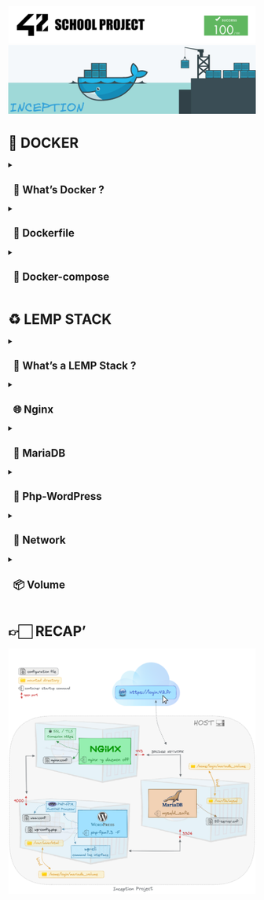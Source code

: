 ![42](images/42Project.png "42")
![Inception](images/inceptionTitle.png "Inception")


#  🐳 DOCKER

<details>
    <summary><h2>&nbsp&nbsp🔎 What’s Docker ?</h2></summary>
    Docker is a popular virtualization tool that replicates a specific operating environment on top of a host OS. Each environment is called a container. It allows you to deploy your application as a lightweight process set rather than a complete virtual machine.

### ⚡️ VM vs CONTAINER
<p align="center">
    <img src="./images/VM_vs_container.png" alt="VM_vs_container" width=70% height=70%>
</p>

<p><br/><p/>

<img align="right" src="./images/docker_engine.png" alt="docker_engine" width=38% height=38%>

### 💻 DOCKER ENGINE

Docker engine is a part of Docker which create and run the Docker containers. It is the layer on which Docker runs and is installed on the host machine. It plays the controller's role.

<p> <p/>

<details>
    <summary>Docker CLI 👨‍💻</summary>
    <em>Command line interface used to perform actions: running/stopping containers...</em>
</details>

<details>
    <summary>REST API server 💻</summary>
    <em>Interface that programs can use to talk to the daemon and provides instructions.</em>
</details>

<details>
    <summary>Docker Daemon 😈</summary>
    <em>Background process that manages docker objects: images, containers, volumes, networks...</em>
</details>

<p><br/><br/><p/>

### 🏗 DOCKER ARCHITECTURE

<img align="left" src="./images/docker_architecture.png" alt="docker_architecture" width=68% height=68%>
<img align="right" src="./images/docker_definitions.png" alt="docker_definition" width=28% height=28%>


📸  IMAGE
- read-only
- like a snapshot of a container’s file system and contain both your application and its dependencies
- is an immutable (unchangeable) file that contains the source code, libraries, dependencies, tools, and other files needed for an application to run
- essentially govern and shape containers
- can exist without containers

📦  CONTAINER
- read-write
- is a running environment of an image
- running a containerized environment means creating a read-write copy of that filesystem (docker image) inside the container
- needs to run an image to exist, is dependent on images
- once the task is complete, the container exits, it means a container only lives as long as the process inside it is alive

The two concepts exist as essential components (or rather phases) in the process of running a Docker container. Having a running container is the final “phase” of that process.

When a container is started, Docker loads the read-only image layer, adds a read-write layer on top of the image stack, and mounts volumes onto the container filesystem.

**🗂**  **VOLUME**

- used to persist data outside the container so it can be backed up or shared
- is an independent file system entirely managed by Docker and exists as a normal file or directory on the host, where data is persisted
- data gets automatically replicated
- folder in physical host file system is mounted into the virtual file system of docker
- 3 volumes type :
    - Host volumes : *[host_directory:container_directory]*
        
        You decide where on the host file system the reference is made
        
    - Anonymous volumes : *[container_directory]*
        
        For each container a volume is generated that gets mounted (automatically generated folder: /var/lib/docker/volumes/...)
        
    - Named volumes : *[name:container_directory]*

### ⌨️ DOCKER COMMANDS
<p align="center">
<img src="./images/docker_lifecycle.png" alt="docker_lifecycle" width=65% height=65%>
</p>

![Docker commands](images/docker_commands.png "Docker commands")

### 🔥 DOCKER ADVANTAGES
Docker containers enable developers to focus their efforts on application “content” by separating applications from the constraints of infrastructure.
Dockerized applications are instantly portable to any infrastructure – laptop, bare‑metal server, VM, or cloud – making them modular components that can be readily assembled and reassembled into fully featured distributed applications and continuously innovated on in real time.

A Docker container should have just one program running inside it. One container = one process.
But why is it recommended for a container to run just one process ? There are various benefits to running one process per container :
- **Isolation**: By placing each process in a separate container, you gain the benefits of isolating the process so that it can’t interfere with others.
- **Easier to scale**: When a container consists of just one single process, it is easier to scale the application by creating more instances of the container.
- **Easier to build and test**
- **Components can be upgraded independently**
- **Better reusability**: One of the benefits of a container-based application is that it can be run for different purposes and in different environments, by just changing its configuration. This makes a container like a building block. 
- **Easier to collect logs**
- **Simpler to manage with Docker**: Docker watches your application’s process (PID 1), and uses this to report the event that your container has stopped. 

</details>

<details>
<summary><h2>&nbsp&nbsp📄 Dockerfile</h2></summary>

<img align="right" src="./images/what-is-docker-container.png" alt="what-is-docker-container" width=50% height=50%>
<p align="left">
    <br /> A Dockerfile is a text document that contains all the commands a user could call on the command line to assemble an image. Docker can build images    automatically by reading the instructions from a Dockerfile.
</p>

<p align="center">
    <br /> <br /> <br />  
    <img src="./images/dockerfile_commands.png" alt="dockerfile_commands" width=70% height=70%>
</p>

### ⚡️ CMD vs ENTRYPOINT
``` html
💡 ENTRYPOINT + CMD = default container command arguments
```
- CMD sets default command and/or parameters, which can be overwritten from command line when docker container runs. Has three forms :
    - CMD ["executable","param1","param2"] (exec form, preferred)
    - CMD ["param1","param2"] (sets additional default parameters for ENTRYPOINT in exec form)
    - CMD command param1 param2 (shell form)
- ENTRYPOINT configures a container that will run as an executable. The command and parameters are not ignored when Docker container runs with command line parameters (can still be ignored with option --entrypoint). Has two forms :
    - ENTRYPOINT ["executable", "param1", "param2"] (exec form, preferred)
    - ENTRYPOINT command param1 param2 (shell form -> ignores any CMD or docker run command line arguments)

When instruction is executed in shell form it calls /bin/sh -c <command>. When instruction is executed in exec form it calls executable directly, and shell processing does not happen.
``` html
📌 Recap : ENTRYPOINT arguments are always used, while CMD ones can be overwritten by command line arguments provided when Docker container runs.
```

### ⚠️ PID 1 Signal handler in Docker
The Linux kernel treats PID 1 as a special case, and applies different rules for how it handles signals. The process with PID 1 differs from the other processes in the following ways :

- When the process with pid 1 die for any reason, all other processes are killed with KILL signal.
- When any process having children dies for any reason, its children are reparented to process with PID 1.
- Many signals which have default action of Term do not have one for PID 1. It means you can’t stop process by sending SIGTERM or SIGINT, if process have not installed a signal handler.

Inside your container, the process running as PID 1 has special rules and responsibilities as the init system. If you run your container process wrapped in a shell script, this shell script will be PID 1 and will not pass along any signals to your child process. This means that `SIGTERM`, the signal used for graceful shutdown, will be ignored by your process.

So, having a shell as PID 1 actually makes signaling your process almost impossible. Signals sent to the shell won’t be forwarded to the subprocess, and the shell won’t exit until your process does. To avoid this problem, you should `exec` your last process so that it replaces the shell.

Alternatively, you can use an init-like process such as dumb-init with signal-proxying capabilities. It is a minimal init system intended to be used in Linux containers. Instead of executing your server process directly, you instead prefix it with dumb-init in your Dockerfile, such as `CMD ["dumb-init", "/bin/sh", "script.sh"]`. This creates a process tree that looks like:

- `docker run` (on the host machine)
    - `dumb-init` (PID 1, inside container)
            ‣ `/bin/sh script.sh` (PID 2, inside container)

Dumb-init spawns your process as its only child, and proxies signals to it. It won’t actually die until your process dies, allowing you to do proper cleanup. It also takes care of other functions of an init system, such as reaping orphaned zombie processes.
</details>


<details>
<summary><h2>&nbsp&nbsp🐙 Docker-compose</h2></summary>

<img align="left" src="./images/docker_compose_logo.png" alt="Compose logo" width=5% height=5%>

``` html
💡 Docker Compose is a container orchestration technology that’s intended to run a number of containers on a single host machine.
```
``` html
🚪 Command to enter a container : docker exec -it container_name sh
```
</details>

# ♻️ LEMP STACK

<details>
    <summary><h2>&nbsp&nbsp🤔 What’s a LEMP Stack ?</h2></summary>
    
The subject requests us to create a LEMP stack :

- L stands for **Linux** as the operating system
- E for **Nginx** (pronounced as “Engine X”) as the web server
- M for **Mariadb** as the database
- P for **PHP** as a server-side scripting language that communicates with server and database

Every component of the stack communicates with each other :
<p align="center">
    <img src="./images/LEMP_stack.png" alt="LEMP_stack" width=55% height=55%>
</p>
</details>

<details>
    <summary><h2>&nbsp&nbsp🌐&nbspNginx</h2></summary>
    <img align"left" src="./images/nginx_logo.png" alt="nginx_logo" width=3% height=3%>
    
<h3> 🔐 SSL / TLS </h3>
The **server certificate** is a public entity. It is sent to every client that connects to the server.

The **private key** is a secure entity and should be stored in a file with restricted access, however, it must be readable by nginx’s master process.

<img align="right" src="./images/http-vs-https.jpeg" alt="http vs https" width=40% height=40%>

<p> <br/> <p/>

    - HTTP  : Hypertext Transfer Protocol

    - HTTPS : HTTP Secure (HTTPS) = HTTP over TLS/SSL

    - SSL   : Secure Sockets Layer

    - TLS   : Transport Layer Security = successor to SSL

<p align="center">
    <br/> <br/> <br/>
    <img src="./images/ssl_explained.png" alt="SSL explained" width=85% height=85%>
    <br/> <br/>
</p>

-------

### 🔧 CONFIGURATION
/var/www/html : Web content, which by default only consists of the default Nginx page

/etc/nginx : Configuration directory. All of the Nginx configuration files reside here

/etc/nginx/nginx.conf : Main Nginx configuration file, consists of directives and their parameters
```html
📄 Config file : /etc/nginx/nginx.conf
```
Nginx test first IP_adress:port, then the server_name (if not found the request will be processed by the default_server). If the default server isn't defined, it selects the first server.

Nginx first searches for the most specific prefix location given by literal strings regardless of the listed order. Then nginx checks locations given by regular expression in the order listed in the configuration file. The first matching expression stops the search and nginx will use this location.
If no regular expression matches a request, then nginx uses the most specific prefix location found earlier.

At a high level, configuring NGINX as a web server is a matter of defining which URLs it handles and how it processes HTTP requests for resources at those URLs.
At a lower level, the configuration defines a set of virtual servers that control the processing of requests for particular domains or IP addresses.

Each location defines its own scenario of what happens to requests that are mapped to this location.

The root directive specifies the file system path in which to search for the static files to serve. The request URI associated with the location is appended to the path to obtain the full name of the static file to serve.

We launch the container with the command :
```bash
nginx -g daemon off
```
</details>

<details>
<summary><h2>&nbsp&nbsp🦭 MariaDB</h2></summary>
<img align="left" src="./images/mariadb.png" alt="MariaDB logo" width=7% height=7%>
<p>
    <br/>
    MariaDB Server manages access to the MariaDB data directory that contains databases and tables. When MariaDB server starts, it listens for network connections from client programs and manages access to databases on behalf of those clients.
</p>

***mysqld*** is the actual MariaDB Server binary.

***mysqld_safe*** is the recommended way to start a mysqld server on Unix. mysqld_safe adds some safety features such as restarting the server when an error occurs and logging runtime information to an error log file.

***mysql_install_db*** initializes the MariaDB data directory and creates the system tables in the mysql database, if they do not exist.

### 🔧 CONFIGURATION

Some MariaDB packages bind MariaDB to 127.0.0.1 (the loopback IP address) by default as a security measure using the bind-address configuration directive. If bind-address is bound to 127.0.0.1 (localhost), one can't connect to the MariaDB server from other hosts or from the same host over TCP/IP on a different interface than the loopback (127.0.0.1).

Configuring MariaDB for remote client access : bind-address = 0.0.0.0

If you want to create a user who can access your database from remote machines in MariaDB, then you can simply remove ‘localhost’ and add ‘%’. Now the user can access the specified database from remote machines too.
```html
📄 Config file : /etc/mysql/mariadb.conf.d/50-server.cnf
```
Connect to Local MariaDB Database Server :
```bash
docker exec -it mariadb sh
mysql -u user [login or root] -p
``` 
Connect to Remote MariaDB Database Server :
```bash
mysql -h 127.0.0.1 -u login -p
```

### ⌨️ MARIADB COMMANDS
- SHOW DATABASES;
- SELECT * from my_database.my_table;
or
- USE my_database;
SELECT * FROM my_table;
- SHOW TABLES;

> From MariaDB 10.5.2 :
> - **mariadb** is the name of the command-line client, **mysql** is a symlink
> - **mariadb-install-db** is the binary name, **mysql_install_db** is a symlink
> - **mariadbd** is the name of the binary, **mysqld** is a symlink
> - **mariadbd-safe** is the name of the server, **mysqld_safe** is a symlink

We execute a script to setup the database. Then we launch the container with the command :
```bash
mysqld_safe
```
</details>

<details>
<summary><h2>&nbsp&nbsp📝 Php-WordPress</h2></summary>
<img align="left" src="./images/wordpress_logo.png" alt="wordpress logo" width=5% height=5%>
WordPress is a Content Management System (CMS). It is a PHP based application written entirely in PHP. WordPress requires php-extensions to work properly.

WP-Cli : WordPress command line interface

We need to install ***mariadb-client*** in order to use ***mysqladmin***.
```html
📄 Config file : wp-config.php
```
### PHP-FPM
Unlike Apache which can handle PHP processing directly, Nginx doesn't know how to run a PHP script of its own. It must rely on a separate PHP processor to handle PHP requests, like PHP-FPM.

PHP-FPM is a PHP-FastCGI Process Manager. It is a PHP language interpreter and manage php requests.

Nginx server will handle HTTP requests only, while PHP-FPM interprets the PHP code. When a user requests a PHP page the Nginx server will pass the request to PHP-FPM service using FastCGI porotocol. PHP-FPM runs outside the Nginx environment by creating its own process.

PHP-FPM can listen on Unix sockets or TCP sockets (that's what we use here).
```html
📄 Config file : /etc/php/7.3/fpm/pool.d/www.conf
```
![Php processing](images/php_processing_schema.png "Php processing")
    
Access your wordpress :
```html
https://login.42.fr
```
Access your admin account :
```html
https://login.42.fr/wp-admin/
```   

We setup the container with a script. Then we start the container with the command :
```bash
php-fpm7.3 -F
```
</details>

<details>
<summary><h2>&nbsp&nbsp🌉 Network</h2></summary>

```bash
docker network ls
```
</details>

<details>
<summary><h2>&nbsp&nbsp📦 Volume</h2></summary>

```bash
docker volume ls
```
</details>

# 👉🏻 RECAP’
![Inception Recap'](images/42inceptionRecap.png "Inception Recap'")
